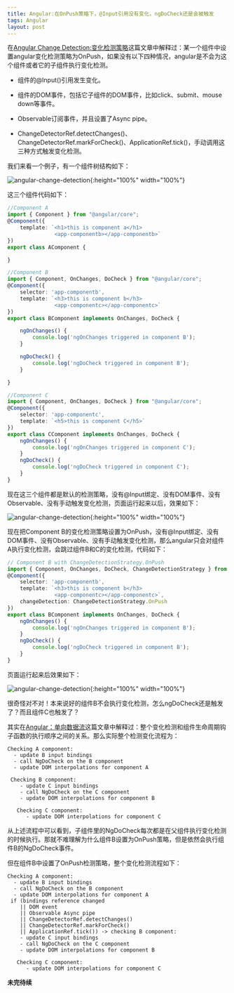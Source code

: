 ```yaml
---
title: Angular:在OnPush策略下，@Input引用没有变化，ngDoCheck还是会被触发
tags: Angular
layout: post
---
```


在[Angular Change Detection:变化检测策略](https://limeii.github.io/2019/06/angular-changeDetectionStrategy-OnPush/)这篇文章中解释过：某一个组件中设置angular变化检测策略为OnPush，如果没有以下四种情况，angular是不会为这个组件或者它的子组件执行变化检测。

- 组件的@Input()引用发生变化。

- 组件的DOM事件，包括它子组件的DOM事件，比如click、submit、mouse down等事件。

- Observable订阅事件，并且设置了Async pipe。

- ChangeDetectorRef.detectChanges()、ChangeDetectorRef.markForCheck()、ApplicationRef.tick()，手动调用这三种方式触发变化检测。


我们来看一个例子，有一个组件树结构如下：

![angular-change-detection](https://limeii.github.io/assets/images/posts/angular/angular-ngdocheck-onpush-strategy01.png){:height="100%" width="100%"}

这三个组件代码如下：

```ts
//Component A
import { Component } from "@angular/core";
@Component({
    template: `<h1>this is component a</h1>
               <app-componentb></app-componentb>`
})
export class AComponent {

}
```

```ts
//Component B
import { Component, OnChanges, DoCheck } from "@angular/core";
@Component({
    selector: 'app-componentb',
    template: `<h3>this is component b</h3>
               <app-componentc></app-componentc>`
})
export class BComponent implements OnChanges, DoCheck {

    ngOnChanges() {
        console.log('ngOnChanges triggered in component B');
    }

    ngDoCheck() {
        console.log('ngDoCheck triggered in component B');
    }

}
```

```ts
//Component C
import { Component, OnChanges, DoCheck } from "@angular/core";
@Component({
    selector: 'app-componentc',
    template: `<h5>this is component C</h5>`
})
export class CComponent implements OnChanges, DoCheck {
    ngOnChanges() {
        console.log('ngOnChanges triggered in component C');
    }
    ngDoCheck() {
        console.log('ngDoCheck triggered in component C');
    }
}
```

现在这三个组件都是默认的检测策略，没有@Input绑定、没有DOM事件、没有Observable、没有手动触发变化检测，页面运行起来以后，效果如下：

![angular-change-detection](https://limeii.github.io/assets/images/posts/angular/angular-ngdocheck-onpush-strategy02.png){:height="100%" width="100%"}

现在把Component B的变化检测策略设置为OnPush，没有@Input绑定、没有DOM事件、没有Observable、没有手动触发变化检测，那么angular只会对组件A执行变化检测，会跳过组件B和C的变化检测，代码如下：

```ts
// Component B with ChangeDetectionStrategy.OnPush
import { Component, OnChanges, DoCheck, ChangeDetectionStrategy } from "@angular/core";
@Component({
    selector: 'app-componentb',
    template: `<h3>this is component b</h3>
               <app-componentc></app-componentc>`,
    changeDetection: ChangeDetectionStrategy.OnPush
})
export class BComponent implements OnChanges, DoCheck {
    ngOnChanges() {
        console.log('ngOnChanges triggered in component B');
    }
    ngDoCheck() {
        console.log('ngDoCheck triggered in component B');
    }
}
```

页面运行起来后效果如下：

![angular-change-detection](https://limeii.github.io/assets/images/posts/angular/angular-ngdocheck-onpush-strategy03.png){:height="100%" width="100%"}

很奇怪对不对！本来说好的组件B不会执行变化检测，怎么ngDoCheck还是触发了？而且组件C也触发了？


其实在[Angular：单向数据流](https://limeii.github.io/2019/06/angular-unidirectional-data-flow/)这篇文章中解释过：整个变化检测和组件生命周期钩子函数的执行顺序之间的关系。那么实际整个检测变化流程为：

```
Checking A component:
  - update B input bindings
  - call NgDoCheck on the B component
  - update DOM interpolations for component A
 
 Checking B component:
    - update C input bindings
    - call NgDoCheck on the C component
    - update DOM interpolations for component B
 
   Checking C component:
      - update DOM interpolations for component C
```
从上述流程中可以看到，子组件里的NgDoCheck每次都是在父组件执行变化检测的时候执行。那就不难理解为什么组件B设置为OnPush策略，但是依然会执行组件B的NgDoCheck事件。


但在组件B中设置了OnPush检测策略，整个变化检测流程如下：

```
Checking A component:
  - update B input bindings
  - call NgDoCheck on the B component
  - update DOM interpolations for component A
 if (bindings reference changed 
    || DOM event 
    || Observable Async pipe
    || ChangeDetectorRef.detectChanges()
    || ChangeDetectorRef.markForCheck()
    || ApplicationRef.tick()) -> checking B component:
    - update C input bindings
    - call NgDoCheck on the C component
    - update DOM interpolations for component B
 
   Checking C component:
      - update DOM interpolations for component C
```

**未完待续**